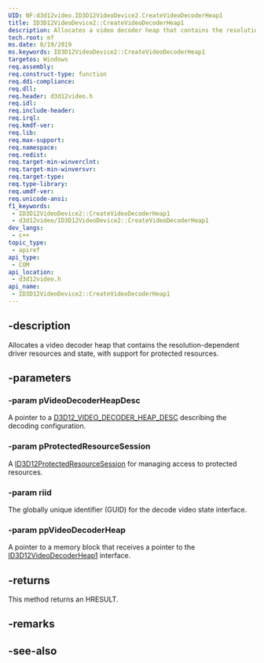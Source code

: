 ```yaml
---
UID: NF:d3d12video.ID3D12VideoDevice2.CreateVideoDecoderHeap1
title: ID3D12VideoDevice2::CreateVideoDecoderHeap1
description: Allocates a video decoder heap that contains the resolution-dependent driver resources and state, with support for protected resources.
tech.root: mf
ms.date: 8/19/2019
ms.keywords: ID3D12VideoDevice2::CreateVideoDecoderHeap1
targetos: Windows
req.assembly: 
req.construct-type: function
req.ddi-compliance: 
req.dll: 
req.header: d3d12video.h
req.idl: 
req.include-header: 
req.irql: 
req.kmdf-ver: 
req.lib: 
req.max-support: 
req.namespace: 
req.redist: 
req.target-min-winverclnt: 
req.target-min-winversvr: 
req.target-type: 
req.type-library: 
req.umdf-ver: 
req.unicode-ansi: 
f1_keywords:
 - ID3D12VideoDevice2::CreateVideoDecoderHeap1
 - d3d12video/ID3D12VideoDevice2::CreateVideoDecoderHeap1
dev_langs:
 - c++
topic_type:
 - apiref
api_type:
 - COM
api_location:
 - d3d12video.h
api_name:
 - ID3D12VideoDevice2::CreateVideoDecoderHeap1
---
```


## -description

Allocates a video decoder heap that contains the resolution-dependent driver resources and state, with support for protected resources.

## -parameters

### -param pVideoDecoderHeapDesc

A pointer to a [D3D12\_VIDEO\_DECODER\_HEAP\_DESC](ns-d3d12video-d3d12_video_decoder_heap_desc.md) describing the decoding configuration.

### -param pProtectedResourceSession

A [ID3D12ProtectedResourceSession](/windows/win32/api/d3d12/nn-d3d12-id3d12protectedresourcesession) for managing access to protected resources.

### -param riid

The globally unique identifier (GUID) for the decode video state interface.

### -param ppVideoDecoderHeap

A pointer to a memory block that receives a pointer to the [ID3D12VideoDecoderHeap1](nn-d3d12video-id3d12videodecoderheap1.md) interface.

## -returns

This method returns an HRESULT.

## -remarks

## -see-also

